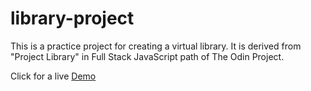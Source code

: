 # library-project
This is a practice project for creating a virtual library. It is derived from "Project Library" in Full Stack JavaScript path of The Odin Project.

Click for a live [Demo](https://billman89.github.io/library-project/)
